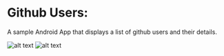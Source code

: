 # Github Users:

A sample Android App that displays a list of github users and their details.


![alt text](https://github.com/rbichage/github-users/blob/master/screenshots/sample2.png?raw=true)
![alt text](https://github.com/rbichage/github-users/blob/master/screenshots/sample1.png?raw=true)
